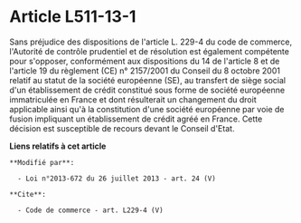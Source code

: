# Article L511-13-1

Sans préjudice des dispositions de l'article L. 229-4 du code de commerce, l'Autorité de contrôle prudentiel et de résolution
est également compétente pour s'opposer, conformément aux dispositions du 14 de l'article 8 et de l'article 19 du règlement
(CE) n° 2157/2001 du Conseil du 8 octobre 2001 relatif au statut de la société européenne (SE), au transfert de siège social
d'un établissement de crédit constitué sous forme de société européenne immatriculée en France et dont résulterait un
changement du droit applicable ainsi qu'à la constitution d'une société européenne par voie de fusion impliquant un
établissement de crédit agréé en France. Cette décision est susceptible de recours devant le Conseil d'Etat.

**Liens relatifs à cet article**

	**Modifié par**:

	  - Loi n°2013-672 du 26 juillet 2013 - art. 24 (V)

	**Cite**:

	  - Code de commerce - art. L229-4 (V)
